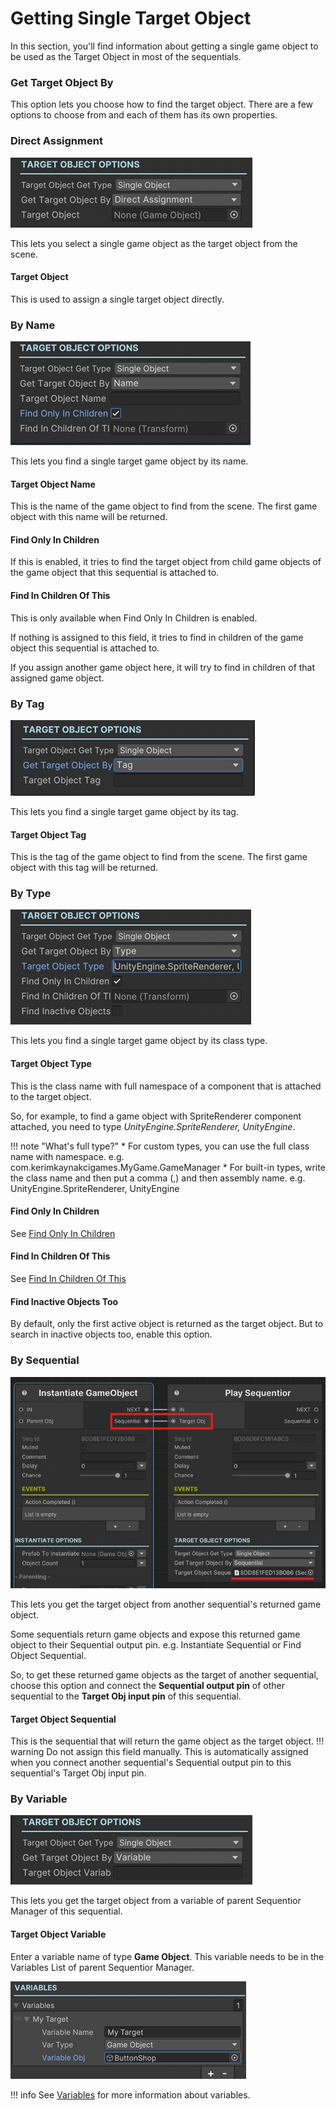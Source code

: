 
# Getting Single Target Object

In this section, you'll find information about getting a single game object to be used as the Target Object in most of the sequentials.

### Get Target Object By

This option lets you choose how to find the target object. There are a few options to choose from and each of them has its own properties.

### Direct Assignment

![Target Object](/img/sequential_objectreturner_single_direct.jpg)

This lets you select a single game object as the target object from the scene.

#### Target Object

This is used to assign a single target object directly.


### By Name

![Target Object Name](/img/sequential_objectreturner_single_name.jpg)

This lets you find a single target game object by its name.

#### Target Object Name

This is the name of the game object to find from the scene. The first game object with this name will be returned.

#### Find Only In Children

If this is enabled, it tries to find the target object from child game objects of the game object that this sequential is attached to.

#### Find In Children Of This

This is only available when Find Only In Children is enabled.

If nothing is assigned to this field, it tries to find in children of the game object this sequential is attached to.

If you assign another game object here, it will try to find in children of that assigned game object.

### By Tag

![Target Object Tag](/img/sequential_objectreturner_single_tag.jpg)

This lets you find a single target game object by its tag.

#### Target Object Tag

This is the tag of the game object to find from the scene. The first game object with this tag will be returned.

### By Type
![Target Object Tag](/img/sequential_objectreturner_single_type.jpg)

This lets you find a single target game object by its class type.

#### Target Object Type
This is the class name with full namespace of a component that is attached to the target object.

So, for example, to find a game object with SpriteRenderer component attached, you need to type _UnityEngine.SpriteRenderer, UnityEngine_.

!!! note "What's full type?"
    * For custom types, you can use the full class name with namespace. e.g. com.kerimkaynakcigames.MyGame.GameManager
    * For built-in types, write the class name and then put a comma (,) and then assembly name. e.g. UnityEngine.SpriteRenderer, UnityEngine

#### Find Only In Children
See [Find Only In Children](#find-only-in-children)

#### Find In Children Of This
See [Find In Children Of This](#find-in-children-of-this)

#### Find Inactive Objects Too
By default, only the first active object is returned as the target object. But to search in inactive objects too, enable this option.

### By Sequential
![Target Object Sequential](/img/sequential_objectreturner_single_sequential.jpg)

This lets you get the target object from another sequential's returned game object.

Some sequentials return game objects and expose this returned game object to their Sequential output pin. e.g. Instantiate Sequential or Find Object Sequential.

So, to get these returned game objects as the target of another sequential, choose this option and connect the __Sequential output pin__ of other sequential to the __Target Obj input pin__ of this sequential. 

#### Target Object Sequential
This is the sequential that will return the game object as the target object.
!!! warning
    Do not assign this field manually. This is automatically assigned when you connect another sequential's Sequential output pin to this sequential's Target Obj input pin.

### By Variable
![Target Object Variable](/img/sequential_objectreturner_single_variable.jpg)

This lets you get the target object from a variable of parent Sequentior Manager of this sequential.

#### Target Object Variable
Enter a variable name of type __Game Object__.
This variable needs to be in the Variables List of parent Sequentior Manager.

![Variable](/img/sequential_variable_gameobject.jpg)

!!! info
    See [Variables](../../variables.md) for more information about variables.
